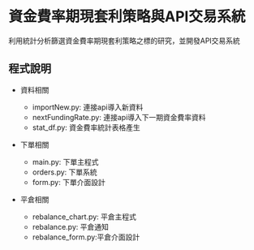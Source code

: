 # 資金費率期現套利策略與API交易系統
利用統計分析篩選資金費率期現套利策略之標的研究，並開發API交易系統  
## 程式說明
* 資料相關
  * importNew.py: 連接api導入新資料
  * nextFundingRate.py: 連接api導入下一期資金費率資料
  * stat_df.py: 資金費率統計表格產生  

* 下單相關
  * main.py: 下單主程式
  * orders.py: 下單系統
  * form.py: 下單介面設計  

* 平倉相關
  * rebalance_chart.py: 平倉主程式
  * rebalance.py: 平倉通知
  * rebalance_form.py:平倉介面設計  
